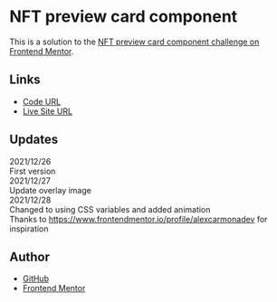 # NFT preview card component

This is a solution to the [NFT preview card component challenge on Frontend Mentor](https://www.frontendmentor.io/challenges/nft-preview-card-component-SbdUL_w0U). 

## Links

- [Code URL](https://github.com/dirkVerm/frontend-exercises/tree/main/02%20CSS/01%20NFT%20preview%20card%20component/)
- [Live Site URL](https://dirkverm.github.io/frontend-exercises/02%20CSS/01%20NFT%20preview%20card%20component/)

## Updates
2021/12/26  
  First version  
2021/12/27  
  Update overlay image  
2021/12/28  
  Changed to using CSS variables and added animation   
  Thanks to https://www.frontendmentor.io/profile/alexcarmonadev for inspiration  

## Author

- [GitHub](https://github.com/dirkVerm)
- [Frontend Mentor](https://www.frontendmentor.io/profile/dirkVerm)
